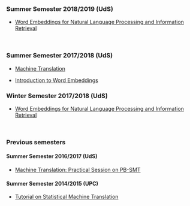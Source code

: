 ### Summer Semester 2018/2019 (UdS)

* [Word Embeddings for Natural Language Processing and Information Retrieval](./we4nlp/)

<br>

### Summer Semester 2017/2018 (UdS)

* [Machine Translation](./mt/README.md)

* [Introduction to Word Embeddings](./seminars/introWE.pdf)

### Winter Semester 2017/2018 (UdS)

* [Word Embeddings for Natural Language Processing and Information Retrieval](./we4nlp/README.md)

<br>

### Previous semesters

#### Summer Semester 2016/2017 (UdS)

* [Machine Translation: Practical Session on PB-SMT](./PB-SMT/README.md)

#### Summer Semester 2014/2015 (UPC)

* [Tutorial on Statistical Machine Translation](./PB-SMT/classeMT.pdf )
